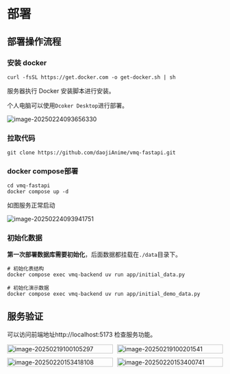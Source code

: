 # 部署

## 部署操作流程

### 安装 docker

```shell
curl -fsSL https://get.docker.com -o get-docker.sh | sh
```

服务器执行 Docker 安装脚本进行安装。

个人电脑可以使用`Dcoker Desktop`进行部署。

![image-20250224093656330](https://cdn.jsdelivr.net/gh/daojiAnime/cdn@master/img/image-20250224093656330.png)

### 拉取代码

```shell
git clone https://github.com/daojiAnime/vmq-fastapi.git
```

### docker compose部署

```shell
cd vmq-fastapi
docker compose up -d
```

如图服务正常启动

![image-20250224093941751](https://cdn.jsdelivr.net/gh/daojiAnime/cdn@master/img/image-20250224093941751.png)

### 初始化数据

**第一次部署数据库需要初始化**，后面数据都挂载在`./data`目录下。

```shell
# 初始化表结构
docker compose exec vmq-backend uv run app/initial_data.py

# 初始化演示数据
docker compose exec vmq-backend uv run app/initial_demo_data.py
```

## 服务验证

可以访问前端地址http://localhost:5173 检查服务功能。


<div style="display: grid; grid-template-columns: repeat(2, 1fr); gap: 10px;">
    <img src="https://cdn.jsdelivr.net/gh/daojiAnime/cdn@master/img/image-20250219100105297.png" alt="image-20250219100105297" style="width: 100%;" />
    <img src="https://cdn.jsdelivr.net/gh/daojiAnime/cdn@master/img/image-20250219100201541.png" alt="image-20250219100201541" style="width: 100%;" />
    <img src="https://cdn.jsdelivr.net/gh/daojiAnime/cdn@master/img/image-20250220153418108.png" alt="image-20250220153418108" style="width: 100%;" />
    <img src="https://cdn.jsdelivr.net/gh/daojiAnime/cdn@master/img/image-20250220153400741.png" alt="image-20250220153400741" style="width: 100%;" />
</div>
